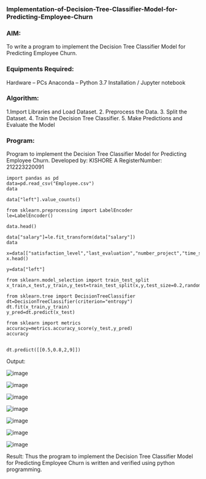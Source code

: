 ### Implementation-of-Decision-Tree-Classifier-Model-for-Predicting-Employee-Churn
### AIM:
To write a program to implement the Decision Tree Classifier Model for Predicting Employee Churn.

### Equipments Required:
Hardware – PCs
Anaconda – Python 3.7 Installation / Jupyter notebook

### Algorithm:
1.Import Libraries and Load Dataset. 
2. Preprocess the Data. 
3. Split the Dataset.
4. Train the Decision Tree Classifier.
5. Make Predictions and Evaluate the Model

### Program:

Program to implement the Decision Tree Classifier Model for Predicting Employee Churn. 
Developed by: KISHORE A
RegisterNumber: 212223220091
```
import pandas as pd
data=pd.read_csv("Employee.csv")
data
```
```
data["left"].value_counts()
```
```
from sklearn.preprocessing import LabelEncoder
le=LabelEncoder()
```
```
data.head()
```
```
data["salary"]=le.fit_transform(data["salary"])
data
```
```
x=data[["satisfaction_level","last_evaluation","number_project","time_spend_company"]]
x.head()
```
```
y=data["left"]
```
```
from sklearn.model_selection import train_test_split
x_train,x_test,y_train,y_test=train_test_split(x,y,test_size=0.2,random_state=100)
```
```
from sklearn.tree import DecisionTreeClassifier
dt=DecisionTreeClassifier(criterion="entropy")
dt.fit(x_train,y_train)
y_pred=dt.predict(x_test)
```
```
from sklearn import metrics
accuracy=metrics.accuracy_score(y_test,y_pred)
accuracy
```
```

dt.predict([[0.5,0.8,2,9]])
```
Output:

![image](https://github.com/user-attachments/assets/33ff7d77-af5a-4bc3-8ff7-bffd7cbfb240)


![image](https://github.com/user-attachments/assets/312ed089-fb6c-4752-b2de-9b53f1527984)

![image](https://github.com/user-attachments/assets/566269d9-4c38-4c1e-b1a6-ba026761cf1c)

![image](https://github.com/user-attachments/assets/723437db-3143-4953-b468-bef5169e7c14)


![image](https://github.com/user-attachments/assets/3f3e072f-e01c-4977-a4e2-70c2efc44d45)


![image](https://github.com/user-attachments/assets/e3c37bf6-1ab3-441a-8774-9e3a04faba92)


![image](https://github.com/user-attachments/assets/175b711f-bd08-4fb0-949b-ffdea92e66f2)

 



Result:
Thus the program to implement the Decision Tree Classifier Model for Predicting Employee Churn is written and verified using python programming.


